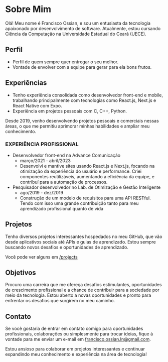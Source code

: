# Sobre Mim

Olá! Meu nome é Francisco Ossian, e sou um entusiasta da tecnologia apaixonado por desenvolvimento de software. Atualmente, estou cursando Ciência da Computação na Universidade Estadual do Ceará (UECE).

## Perfil
- Perfil de quem sempre quer entregar o seu melhor.
- Vontade de envolver com a equipe para gerar para ela bons frutos. 

## Experiências

- Tenho experiência consolidada como desenvolvedor front-end e mobile, trabalhando principalmente com tecnologias como React.js, Next.js e React Native com Expo.
- Experiência em projetos pessoais com C, C++, Python.

Desde 2019, venho desenvolvendo projetos pessoais e comerciais nessas áreas, o que me permitiu aprimorar minhas habilidades e ampliar meu conhecimento.

### EXPERIÊNCIA PROFISSIONAL

- Desenvolvedor front-end na Advance Comunicação
  - março/2021 - abril/2023
  - Desenvolvi e mantive sites usando React.js e Next.js, focando na otimização da experiência do usuário e performance. Criei    componentes reutilizáveis, aumentando a eficiência da equipe, e contribuí para a automação de processos.
- Pesquisador desenvolvedor no Lab. de Otimização e Gestão Inteligente
  - ago/2019 - dez/2019
  - Construção de um modelo de requisitos para uma API RESTful. Tendo com isso uma grande contribuição tanto para meu aprendizado profissional quanto de vida

## Projetos

Tenho diversos projetos interessantes hospedados no meu GitHub, que vão desde aplicativos sociais até APIs e guias de aprendizado. Estou sempre buscando novos desafios e oportunidades de aprendizado.

Você pode ver alguns em [/projects](https://www.foln.dev/projects)

## Objetivos

Procuro uma carreira que me ofereça desafios estimulantes, oportunidades de crescimento profissional e a chance de contribuir para a sociedade por meio da tecnologia. Estou aberto a novas oportunidades e pronto para enfrentar os desafios que surgirem no meu caminho.

## Contato

Se você gostaria de entrar em contato comigo para oportunidades profissionais, colaborações ou simplesmente para trocar ideias, fique à vontade para me enviar um e-mail em francisco.ossian.ln@gmail.com.

Estou ansioso para colaborar em projetos interessantes e continuar expandindo meu conhecimento e experiência na área de tecnologia!
